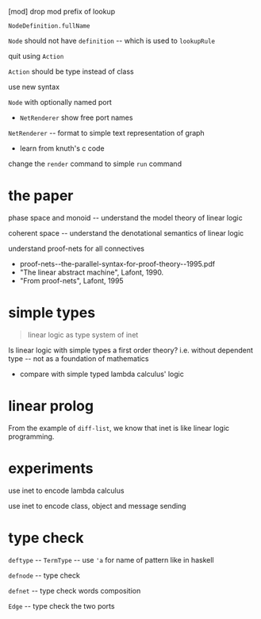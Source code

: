 [mod] drop mod prefix of lookup

`NodeDefinition.fullName`

`Node` should not have `definition` -- which is used to `lookupRule`

quit using `Action`

`Action` should be type instead of class

use new syntax

`Node` with optionally named port

- `NetRenderer` show free port names

`NetRenderer` -- format to simple text representation of graph

- learn from knuth's c code

change the `render` command to simple `run` command

# the paper

phase space and monoid -- understand the model theory of linear logic

coherent space -- understand the denotational semantics of linear logic

understand proof-nets for all connectives

- proof-nets--the-parallel-syntax-for-proof-theory--1995.pdf
- "The linear abstract machine", Lafont, 1990.
- "From proof-nets", Lafont, 1995

# simple types

> linear logic as type system of inet

Is linear logic with simple types a first order theory?
i.e. without dependent type -- not as a foundation of mathematics

- compare with simple typed lambda calculus' logic

# linear prolog

From the example of `diff-list`, we know that
inet is like linear logic programming.

# experiments

use inet to encode lambda calculus

use inet to encode class, object and message sending

# type check

`deftype` -- `TermType` -- use `'a` for name of pattern like in haskell

`defnode` -- type check

`defnet` -- type check words composition

`Edge` -- type check the two ports
